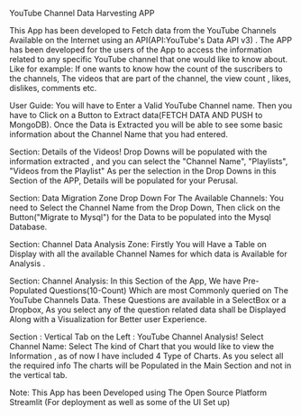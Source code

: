 YouTube Channel Data Harvesting APP

This App has been developed to Fetch data from the YouTube Channels Available on the Internet using an API(API:YouTube's Data API v3) . The APP has been developed for the users of the App to access the information related to any specific YouTube channel that one would like to know about. Like for example: If one wants to know how the count of the suscribers to the channels, The videos that are part of the channel, the view count , likes, dislikes, comments etc.

User Guide:
You will have to Enter a Valid YouTube Channel name.
Then you have to Click on a Button to Extract data(FETCH DATA AND PUSH to MongoDB).
Once the Data is Extracted you will be able to see some basic information about the Channel Name that you had entered.

Section: Details of the Videos!
Drop Downs will be populated with the information extracted , and you can select the "Channel Name", "Playlists", "Videos from the Playlist"
As per the selection in the Drop Downs in this Section of the APP, Details will be populated for your Perusal.

Section: Data Migration Zone
Drop Down For The Available Channels:
You need to Select the Channel Name from the Drop Down, Then click on the Button("Migrate to Mysql") for the Data to be populated into the Mysql Database.

Section: Channel Data Analysis Zone:
Firstly You will Have a Table on Display with all the available Channel Names for which data is Available for Analysis .

Section: Channel Analysis:
In this Section of the App, We have Pre-Populated Questions(10-Count) Which are most Commonly queried on The YouTube Channels Data.
These Questions are available in a SelectBox or a Dropbox, As you select any of the question related data shall be Displayed Along with a Visualization for Better user Experience.

Section : Vertical Tab on the Left : YouTube Channel Analysis!
Select Channel Name:
Select The kind of Chart that you would like to view the Information , as of now I have included 4  Type of Charts.
As you select all the required info The charts will be Populated in the Main Section and not in the vertical tab.

Note: This App has been Developed using The Open Source Platform Streamlit (For deployment as well as some of the UI Set up)
